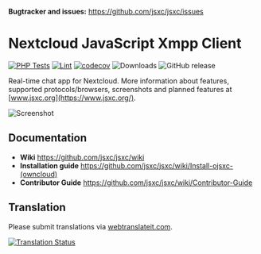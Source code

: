 __Bugtracker and issues:__ https://github.com/jsxc/jsxc/issues<br />

# Nextcloud JavaScript Xmpp Client
[![PHP Tests](https://github.com/nextcloud/jsxc.nextcloud/actions/workflows/php-test.yml/badge.svg)](https://github.com/nextcloud/jsxc.nextcloud/actions/workflows/php-test.yml)
[![Lint](https://github.com/nextcloud/jsxc.nextcloud/actions/workflows/lint.yml/badge.svg)](https://github.com/nextcloud/jsxc.nextcloud/actions/workflows/lint.yml)
[![codecov](https://codecov.io/gh/nextcloud/jsxc.nextcloud/branch/master/graph/badge.svg)](https://codecov.io/gh/nextcloud/jsxc.nextcloud)
![Downloads](https://img.shields.io/github/downloads/nextcloud/jsxc.nextcloud/total.svg)
![GitHub release](https://img.shields.io/github/release/nextcloud/jsxc.nextcloud.svg)

Real-time chat app for Nextcloud. More information about features, supported protocols/browsers, screenshots and planned features at [www.jsxc.org](https://www.jsxc.org/).

![Screenshot](https://www.jsxc.org/assets/screenshot-nextcloud-latest.png)

## Documentation
- __Wiki__ https://github.com/jsxc/jsxc/wiki
- __Installation guide__ https://github.com/jsxc/jsxc/wiki/Install-ojsxc-(owncloud)
- __Contributor Guide__ https://github.com/jsxc/jsxc/wiki/Contributor-Guide

## Translation
Please submit translations via [webtranslateit.com](https://webtranslateit.com/en/projects/10365-JSXC).

[![Translation Status](https://webtranslateit.com/api/projects/Ezawdy9FtjrE-oX4MmKOEQ/charts.png)](https://webtranslateit.com/en/projects/10365-JSXC/project_locales)
